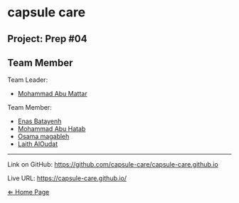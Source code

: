 # capsule care

## Project: Prep #04

## Team Member

Team Leader:
- [Mohammad Abu Mattar](https://github.com/MKAbuMattar)

Team Member:
- [Enas Batayenh](https://github.com/EnasBatayneh)
- [Mohammad Abu Hatab](https://github.com/mohammadabuhatab)
- [Osama magableh](https://github.com/osamamagableh)
- [Laith AlOudat](https://github.com/LaithAlOudat)

***

Link on GitHub: https://github.com/capsule-care/capsule-care.github.io

Live URL: https://capsule-care.github.io/

[⇐ Home Page](../../README.md)

